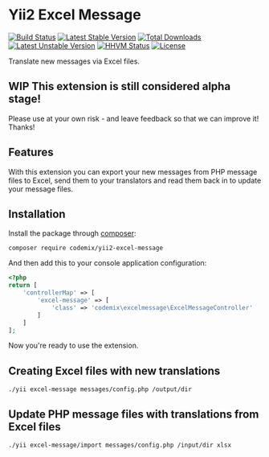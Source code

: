 Yii2 Excel Message
==================

[![Build Status](https://secure.travis-ci.org/codemix/yii2-excel-message.png)](http://travis-ci.org/codemix/yii2-excel-message)
[![Latest Stable Version](https://poser.pugx.org/codemix/yii2-excel-message/v/stable.svg)](https://packagist.org/packages/codemix/yii2-excel-message)
[![Total Downloads](https://poser.pugx.org/codemix/yii2-excel-message/downloads)](https://packagist.org/packages/codemix/yii2-excel-message)
[![Latest Unstable Version](https://poser.pugx.org/codemix/yii2-excel-message/v/unstable.svg)](https://packagist.org/packages/codemix/yii2-excel-message)
[![HHVM Status](http://hhvm.h4cc.de/badge/yiisoft/yii2-dev.png)](http://hhvm.h4cc.de/package/codemix/yii2-excel-message)
[![License](https://poser.pugx.org/codemix/yii2-excel-message/license.svg)](https://packagist.org/packages/codemix/yii2-excel-message)


Translate new messages via Excel files.

## WIP This extension is still considered alpha stage!

Please use at your own risk - and leave feedback so that we can improve it! Thanks!


## Features

With this extension you can export your new messages from PHP message files to
Excel, send them to your translators and read them back in to update your
message files.


## Installation

Install the package through [composer](http://getcomposer.org):

    composer require codemix/yii2-excel-message

And then add this to your console application configuration:

```php
<?php
return [
    'controllerMap' => [
        'excel-message' => [
            'class' => 'codemix\excelmessage\ExcelMessageController'
        ]
    ]
];
```

Now you're ready to use the extension.

## Creating Excel files with new translations

```
./yii excel-message messages/config.php /output/dir
```

## Update PHP message files with translations from Excel files

```
./yii excel-message/import messages/config.php /input/dir xlsx
```
